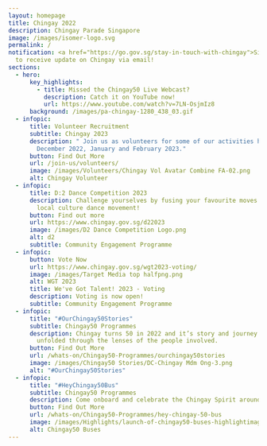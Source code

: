 ```yaml
---
layout: homepage
title: Chingay 2022
description: Chingay Parade Singapore
image: /images/isomer-logo.svg
permalink: /
notification: <a href="https://go.gov.sg/stay-in-touch-with-chingay">Sign Up</a>
  to receive update on Chingay via email!
sections:
  - hero:
      key_highlights:
        - title: Missed the Chingay50 Live Webcast?
          description: Catch it on YouTube now!
          url: https://www.youtube.com/watch?v=7LN-OsjmIz8
      background: /images/pa-chingay-1280_438_03.gif
  - infopic:
      title: Volunteer Recruitment
      subtitle: Chingay 2023
      description: " Join us as volunteers for some of our activities happening in
        December 2022, January and February 2023."
      button: Find Out More
      url: /join-us/volunteers/
      image: /images/Volunteers/Chingay Vol Avatar Combine FA-02.png
      alt: Chingay Volunteer
  - infopic:
      title: D:2 Dance Competition 2023
      description: Challenge yourselves by fusing your favourite moves with one of our
        local culture dance movement!
      button: Find out more
      url: https://www.chingay.gov.sg/d22023
      image: /images/D2 Dance Competition Logo.png
      alt: d2
      subtitle: Community Engagement Programme
  - infopic:
      button: Vote Now
      url: https://www.chingay.gov.sg/wgt2023-voting/
      image: /images/Target Media top halfpng.png
      alt: WGT 2023
      title: We've Got Talent! 2023 - Voting
      description: Voting is now open!
      subtitle: Community Engagement Programme
  - infopic:
      title: "#OurChingay50Stories"
      subtitle: Chingay50 Programmes
      description: Chingay turns 50 in 2022 and it’s story and journey will be
        unfolded through the lenses of the people involved.
      button: Find Out More
      url: /whats-on/Chingay50-Programmes/ourchingay50stories
      image: /images/Chingay50 Stories/DC-Chingay Mdm Ong-3.png
      alt: "#OurChingay50Stories"
  - infopic:
      title: "#HeyChingay50Bus"
      subtitle: Chingay50 Programmes
      description: Come onboard and celebrate the Chingay Spirit around the island!
      button: Find Out More
      url: /whats-on/Chingay50-Programmes/hey-chingay-50-bus
      image: /images/Highlights/launch-of-chingay50-buses-highlightimage.jpg
      alt: Chingay50 Buses
---
```

